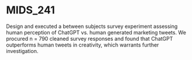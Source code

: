 # MIDS_241

Design and executed a between subjects survey experiment assessing human perception of ChatGPT vs. human generated marketing tweets. We procured n = 790 cleaned survey responses and found that ChatGPT outperforms human tweets in creativity, which warrants further investigation.
